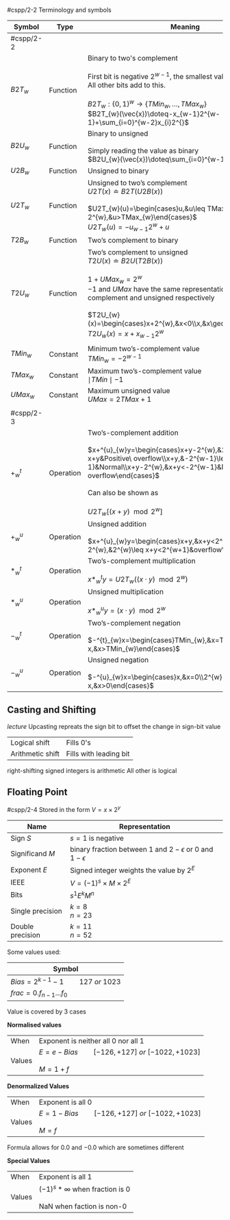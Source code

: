#cspp/2-2
Terminology and symbols

| Symbol      | Type      | Meaning                                                                                                                                                                                                                                                                               | Page |
| ----------- | --------- | ------------------------------------------------------------------------------------------------------------------------------------------------------------------------------------------------------------------------------------------------------------------------------------- | ---- |
| #cspp/2-2   |           |                                                                                                                                                                                                                                                                                       |      |
| $B2T_w$     | Function  | Binary to two's complement<br><br>First bit is negative $2^{w-1}$, the smallest value.<br>All other bits add to this.<br><br>$B2T_{w}:\{0, 1\}^{w}\rightarrow\{TMin_{w},\dots,TMax_{w}\}$<br>$B2T_{w}(\vec{x})\doteq-x_{w-1}2^{w-1}+\sum_{i=0}^{w-2}x_{i}2^{}$                        | 100  |
| $B2U_w$     | Function  | Binary to unsigned<br><br>Simply reading the value as binary<br>$B2U_{w}(\vec{x})\doteq\sum_{i=0}^{w-1}x_{i}2^{i}$                                                                                                                                                                    | 98   |
| $U2B_{w}$   | Function  | Unsigned to binary                                                                                                                                                                                                                                                                    | 100  |
| $U2T_w$     | Function  | Unsigned to two’s complement<br>$U2T(x)\doteq B2T(U2B(x))$<br><br>$U2T_{w}(u)=\begin{cases}u,&u\leq TMax_{w}\\u-2^{w},&u>TMax_{w}\end{cases}$<br>$U2T_{w}(u)=-u_{w-1}2^{w}+u$                                                                                                         | 107  |
| $T2B_w$     | Function  | Two’s complement to binary                                                                                                                                                                                                                                                            | 101  |
| $T2U_w$     | Function  | Two’s complement to unsigned<br>$T2U(x)\doteq B2U(T2B(x))$<br><br>$1+UMax_{w}=2^{w}$<br>$-1$ and $UMax$ have the same representation in two's complement and unsigned respectively<br><br>$T2U_{w}(x)=\begin{cases}x+2^{w},&x<0\\x,&x\geq0\end{cases}$<br>$T2U_{w}(x)=x+x_{w-1}2^{w}$ | 107  |
|             |           |                                                                                                                                                                                                                                                                                       |      |
| $TMin_w$    | Constant  | Minimum two’s-complement value<br>$TMin_{w}=-2^{w-1}$                                                                                                                                                                                                                                 | 101  |
| $TMax_w$    | Constant  | Maximum two’s-complement value<br>$\mid TMin\mid-1$                                                                                                                                                                                                                                   | 101  |
| $UMax_w$    | Constant  | Maximum unsigned value<br>$UMax=2TMax+1$                                                                                                                                                                                                                                              | 99   |
|             |           |                                                                                                                                                                                                                                                                                       |      |
| #cspp/2-3   |           |                                                                                                                                                                                                                                                                                       |      |
| $+^{t}_{w}$ | Operation | Two’s-complement addition<br><br>$x+^{u}_{w}y=\begin{cases}x+y-2^{w},&2^{w-1}\leq x+y&Positive\ overflow\\x+y,&-2^{w-1}\leq x+y<2^{w-1}&Normal\\x+y-2^{w},&x+y<-2^{w-1}&Negative\ overflow\end{cases}$<br><br>Can also be shown as<br><br>$U2T_{w}[(x+y)\mod2^{w}]$                   | 126  |
| $+^u_w$     | Operation | Unsigned addition<br><br>$x+^{u}_{w}y=\begin{cases}x+y,&x+y<2^{w}&Normal\\x+y-2^{w},&2^{w}\leq x+y<2^{w+1}&overflow\end{cases}$                                                                                                                                                       | 121  |
| $*^t_w$     | Operation | Two’s-complement multiplication<br><br>$x*^{t}_{w}y=U2T_{w}((x\cdot y)\mod 2^{w})$                                                                                                                                                                                                    | 133  |
| $*^u_w$     | Operation | Unsigned multiplication<br><br>$x*^{u}_{w}y=(x\cdot y)\mod 2^{w}$                                                                                                                                                                                                                     | 132  |
| $-^t_w$     | Operation | Two’s-complement negation<br><br>$-^{t}_{w}x=\begin{cases}TMin_{w},&x=TMin_{w}\\-x,&x>TMin_{w}\end{cases}$                                                                                                                                                                            | 131  |
| $-^u_w$     | Operation | Unsigned negation<br><br>$-^{u}_{w}x=\begin{cases}x,&x=0\\2^{w}-x,&x>0\end{cases}$                                                                                                                                                                                                    | 125  |
## Casting and Shifting
*lecture*
Upcasting repreats the sign bit to offset the change in sign-bit value

|  |  |
| ---- | ---- |
| Logical shift | Fills $0$'s |
| Arithmetic shift | Fills with leading bit |
right-shifting signed integers is arithmetic
All other is logical

## Floating Point
#cspp/2-4
Stored in the form $V=x\times2^{y}$

| Name | Representation |
| ---- | ---- |
| Sign $S$ | $s=1$ is negative |
| Significand $M$ | binary fraction between $1$ and $2-\epsilon$ or $0$ and $1-\epsilon$ |
| Exponent $E$ | Signed integer weights the value by $2^E$ |
| IEEE | $V=(-1)^{s}\times M\times2^{E}$ |
| Bits | $s^{1}E^{k}M^{n}$ |
| Single precision | $k=8$<br>$n=23$ |
| Double precision | $k=11$<br>$n=52$ |

Some values used:

| Symbol |
| ---- |
| $Bias=2^{k-1}-1\qquad127\ or \ 1023$ |
| $frac=0.f_{n-1}\dots f_0$ |

Value is covered by 3 cases

**Normalised values**

|  |  |
| ---- | ---- |
| When | Exponent is neither all 0 nor all 1 |
| Values | $E=e-Bias\qquad[-126, +127]\ or \ [-1022, +1023]$<br><br>$M=1+f$ |

**Denormalized Values**

|  |  |
| ---- | ---- |
| When | Exponent is all 0 |
| Values | $E=1-Bias\qquad[-126, +127]\ or \ [-1022, +1023]$<br><br>$M=f$ |
Formula allows for $0.0$ and $-0.0$ which are sometimes different

**Special Values**

|  |  |
| ---- | ---- |
| When | Exponent is all 1 |
| Values | $(-1)^s*\infty$ when fraction is 0<br><br>NaN when faction is non-0 |
